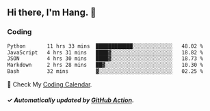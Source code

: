 ## Hi there, I'm Hang. 👋

### Coding

<!--START_SECTION:waka-->

```txt
Python       11 hrs 33 mins  ████████████░░░░░░░░░░░░░   48.02 %
JavaScript   4 hrs 31 mins   ████▓░░░░░░░░░░░░░░░░░░░░   18.82 %
JSON         4 hrs 30 mins   ████▓░░░░░░░░░░░░░░░░░░░░   18.73 %
Markdown     2 hrs 28 mins   ██▓░░░░░░░░░░░░░░░░░░░░░░   10.30 %
Bash         32 mins         ▓░░░░░░░░░░░░░░░░░░░░░░░░   02.25 %
```

<!--END_SECTION:waka-->

🎉 Check My [Coding Calendar](https://github-chart-huhuhang.vercel.app/huhuhang).

##### ✓ Automatically updated by [GitHub Action](https://github.com/huhuhang/huhuhang/actions).

